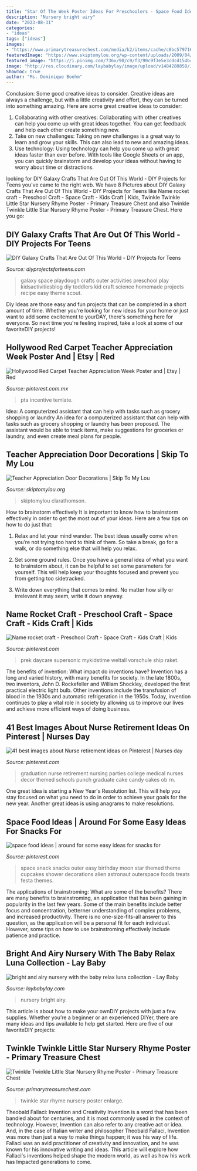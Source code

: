 ```yaml
---
title: "Star Of The Week Poster Ideas For Preschoolers - Space Food Ideas"
description: "Nursery bright airy"
date: "2023-08-31"
categories:
- "ideas"
tags: ["ideas"]
images:
- "https://www.primarytreasurechest.com/media/k2/items/cache/c8bc579716d220284dabf41e7ca6a091_L.jpg"
featuredImage: "https://www.skiptomylou.org/wp-content/uploads/2009/04/teacherappreciationdoor6.jpg"
featured_image: "https://i.pinimg.com/736x/90/c9/f3/90c9f3e5e3cdcd154b44c69cd2aac392.jpg"
image: "http://res.cloudinary.com/laybabylay/image/upload/v1484280858/Jennie_s-Nursery-2_zextir.jpg"
ShowToc: true
author: "Ms. Dominique Boehm"
---
```



Conclusion: Some good creative ideas to consider.
Creative ideas are always a challenge, but with a little creativity and effort, they can be turned into something amazing. Here are some great creative ideas to consider: 
1. Collaborating with other creatives: Collaborating with other creatives can help you come up with great ideas together. You can get feedback and help each other create something new. 
2. Take on new challenges: Taking on new challenges is a great way to learn and grow your skills. This can also lead to new and amazing ideas. 
3. Use technology: Using technology can help you come up with great ideas faster than ever before. With tools like Google Sheets or an app, you can quickly brainstorm and develop your ideas without having to worry about time or distractions.

	

		
looking for DIY Galaxy Crafts That Are Out Of This World - DIY Projects for Teens you've came to the right web. We have 8 Pictures about DIY Galaxy Crafts That Are Out Of This World - DIY Projects for Teens like Name rocket craft - Preschool Craft - Space Craft - Kids Craft | Kids, Twinkle Twinkle Little Star Nursery Rhyme Poster - Primary Treasure Chest and also Twinkle Twinkle Little Star Nursery Rhyme Poster - Primary Treasure Chest. Here you go:
		
    
## DIY Galaxy Crafts That Are Out Of This World - DIY Projects For Teens

<img loading=lazy src="https://diyprojectsforteens.com/wp-content/uploads/2017/09/Galaxy-Playdough.jpg" onerror="this.onerror=null;this.src='https://tse1.mm.bing.net/th?id=OIP.s5HCpXB5ow9njV-nPiDDygHaLH&amp;pid=15.1';" alt="DIY Galaxy Crafts That Are Out Of This World - DIY Projects for Teens">

_Source: diyprojectsforteens.com_

>galaxy space playdough crafts outer activities preschool play kidsactivitiesblog diy toddlers kid craft science homemade projects recipe easy theme scout. 

	

Diy Ideas are those easy and fun projects that can be completed in a short amount of time. Whether you're looking for new ideas for your home or just want to add some excitement to yourDAY, there's something here for everyone. So next time you're feeling inspired, take a look at some of our favoriteDIY projects!

    
## Hollywood Red Carpet Teacher Appreciation Week Poster And | Etsy | Red

<img loading=lazy src="https://i.pinimg.com/736x/90/c9/f3/90c9f3e5e3cdcd154b44c69cd2aac392.jpg" onerror="this.onerror=null;this.src='https://tse1.mm.bing.net/th?id=OIP.OoKbKCZNbVgoV-AWNM3h0AHaIK&amp;pid=15.1';" alt="Hollywood Red Carpet Teacher Appreciation Week Poster and | Etsy | Red">

_Source: pinterest.com.mx_

>pta incentive temlate. 

	

Idea: A computerized assistant that can help with tasks such as grocery shopping or laundry
An idea for a computerized assistant that can help with tasks such as grocery shopping or laundry has been proposed. The assistant would be able to track items, make suggestions for groceries or laundry, and even create meal plans for people.

    
## Teacher Appreciation Door Decorations | Skip To My Lou

<img loading=lazy src="https://www.skiptomylou.org/wp-content/uploads/2009/04/teacherappreciationdoor6.jpg" onerror="this.onerror=null;this.src='https://tse1.mm.bing.net/th?id=OIP.e7cTy04_XG_Wo9qRiRgN3wAAAA&amp;pid=15.1';" alt="Teacher Appreciation Door Decorations | Skip To My Lou">

_Source: skiptomylou.org_

>skiptomylou clarathomson. 

	

How to brainstorm effectively
It is important to know how to brainstorm effectively in order to get the most out of your ideas. Here are a few tips on how to do just that:
1. Relax and let your mind wander. The best ideas usually come when you’re not trying too hard to think of them. So take a break, go for a walk, or do something else that will help you relax.

2. Set some ground rules. Once you have a general idea of what you want to brainstorm about, it can be helpful to set some parameters for yourself. This will help keep your thoughts focused and prevent you from getting too sidetracked.

3. Write down everything that comes to mind. No matter how silly or irrelevant it may seem, write it down anyway.

    
## Name Rocket Craft - Preschool Craft - Space Craft - Kids Craft | Kids

<img loading=lazy src="https://s-media-cache-ak0.pinimg.com/736x/f5/b5/c0/f5b5c082ab139c6db0e2899f2a659771--activities-for-preschoolers-craft-activities.jpg" onerror="this.onerror=null;this.src='https://tse1.mm.bing.net/th?id=OIP.3qLUcj6bjW5kRNuEfcsEzAHaJ6&amp;pid=15.1';" alt="Name rocket craft - Preschool Craft - Space Craft - Kids Craft | Kids">

_Source: pinterest.com_

>prek daycare supersonic mykidstime weltall vorschule ship raket. 

	

The benefits of invention: What impact do inventions have?
Invention has a long and varied history, with many benefits for society. In the late 1800s, two inventors, John D. Rockefeller and William Shockley, developed the first practical electric light bulb. Other inventions include the transfusion of blood in the 1930s and automatic refrigeration in the 1950s. Today, invention continues to play a vital role in society by allowing us to improve our lives and achieve more efficient ways of doing business.

    
## 41 Best Images About Nurse Retirement Ideas On Pinterest | Nurses Day

<img loading=lazy src="https://s-media-cache-ak0.pinimg.com/736x/4c/4a/3f/4c4a3f59c61a19e2ea49f4fd0f233ab5--nursing-party-nursing-graduation.jpg" onerror="this.onerror=null;this.src='https://tse1.mm.bing.net/th?id=OIP.6pozD-IFgxwbR8Du2Xx86AHaNK&amp;pid=15.1';" alt="41 best images about Nurse retirement ideas on Pinterest | Nurses day">

_Source: pinterest.com_

>graduation nurse retirement nursing parties college medical nurses decor themed schools punch graduate cake candy cakes ob rn. 

	

One great idea is starting a New Year's Resolution list. This will help you stay focused on what you need to do in order to achieve your goals for the new year. Another great ideas is using anagrams to make resolutions.

    
## Space Food Ideas | Around For Some Easy Ideas For Snacks For

<img loading=lazy src="https://s-media-cache-ak0.pinimg.com/736x/2c/86/3a/2c863a0784ffc7fd303408c9f7a2b930.jpg" onerror="this.onerror=null;this.src='https://tse4.mm.bing.net/th?id=OIP.JY9GUqsCf04iAv8Wa_uFwAHaHa&amp;pid=15.1';" alt="space food ideas | around for some easy ideas for snacks for">

_Source: pinterest.com_

>space snack snacks outer easy birthday moon star themed theme cupcakes shower decorations alien astronaut outerspace foods treats festa themes. 

	

The applications of brainstroming: What are some of the benefits?
There are many benefits to brainstroming, an application that has been gaining in popularity in the last few years. Some of the main benefits include better focus and concentration, betterner understanding of complex problems, and increased productivity. There is no one-size-fits-all answer to this question, as the application will be a personal fit for each individual. However, some tips on how to use brainstroming effectively include patience and practice.

    
## Bright And Airy Nursery With The Baby Relax Luna Collection - Lay Baby

<img loading=lazy src="http://res.cloudinary.com/laybabylay/image/upload/v1484280858/Jennie_s-Nursery-2_zextir.jpg" onerror="this.onerror=null;this.src='https://tse2.mm.bing.net/th?id=OIP.Nckui9MOptE7p3bxbrORigHaLH&amp;pid=15.1';" alt="bright and airy nursery with the baby relax luna collection - Lay Baby">

_Source: laybabylay.com_

>nursery bright airy. 

	

This article is about how to make your ownDIY projects with just a few supplies. Whether you’re a beginner or an experienced DIYer, there are many ideas and tips available to help get started. Here are five of our favoriteDIY projects: 

    
## Twinkle Twinkle Little Star Nursery Rhyme Poster - Primary Treasure Chest

<img loading=lazy src="https://www.primarytreasurechest.com/media/k2/items/cache/c8bc579716d220284dabf41e7ca6a091_L.jpg" onerror="this.onerror=null;this.src='https://tse2.mm.bing.net/th?id=OIP.G3vznsLP17-W1SUlA4ljbwHaHa&amp;pid=15.1';" alt="Twinkle Twinkle Little Star Nursery Rhyme Poster - Primary Treasure Chest">

_Source: primarytreasurechest.com_

>twinkle star rhyme nursery poster enlarge. 

	

Theobald Fallaci: Invention and Creativity
Invention is a word that has been bandied about for centuries, and it is most commonly used in the context of technology. However, Invention can also refer to any creative act or idea. And, in the case of Italian writer and philosopher Theobald Fallaci, Invention was more than just a way to make things happen; it was his way of life. Fallaci was an avid practitioner of creativity and innovation, and he was known for his innovative writing and ideas. This article will explore how Fallaci's inventions helped shape the modern world, as well as how his work has Impacted generations to come.


